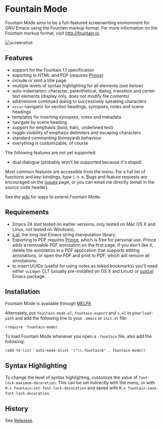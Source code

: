 Fountain Mode
=============

Fountain Mode aims to be a full-featured screenwriting environment for
GNU Emacs using the Fountain markup format. For more information on
the Fountain markup format, visit <http://fountain.io>.

![screenshot](https://dl.dropboxusercontent.com/u/94472468/fountain-mode-cdn/screenshot.png)

Features
--------

- support for the Fountain 1.1 specification
- exporting to HTML and PDF (requires [Prince][])
- include or omit a title page
- multiple levels of syntax highlighting for all elements (see below)
- auto-indentation: character, parenthetical, dialog, transition and
  center text elements (display only, does not modify file contents)
- add/remove continued dialog to successively speaking characters
- `occur` navigator for section headings, synopses, notes and scene
  headings
- templates for inserting synopses, notes and metadata
- navigate by scene heading
- support for emphasis (bold, italic, underlined text)
- toggle visibility of emphasis delimiters and escaping characters
- standard commenting (boneyard) behaviour
- everything is customizable, of course

The following features are not yet supported:

- dual dialogue (probably won't be supported because it's stupid)

Most common features are accessible from the menu. For a full list of
functions and key-bindings, type `C-h m`. Bugs and feature requests
are encouraged on the [Issues][] page, or you can email me
directly (email in the source code header).

See the [wiki][] for ways to extend Fountain Mode.

[prince]: http://www.princexml.com/ "Prince"
[issues]: https://github.com/rnkn/fountain-mode/issues/ "Fountain Mode issues"
[wiki]: https://github.com/rnkn/fountain-mode/wiki/ "Fountain Mode wiki"

Requirements
------------

- Emacs 24 (not tested on earlier versions, only tested on Mac OS X
  and Linux, not tested on Windows).
- [s.el][], the long lost Emacs string manipulation library.
- Exporting to PDF requires [Prince][], which is free for personal
  use. Prince adds a removable PDF annotation on the first page; if
  you don't like it, delete the annotation in a PDF application that
  supports editing annotations, or open the PDF and print to PDF,
  which will remove all annotations.
- to insert UUIDs (useful for using notes as linked bookmarks) you'll
  need either `uuidgen` CLT (usually pre-installed on OS X and Linux)
  or [uuid.el][] Emacs package.

[s.el]: https://github.com/magnars/s.el "s.el"
[uuid.el]: https://github.com/nicferrier/emacs-uuid "uuid.el"

Installation
------------

Fountain Mode is available through [MELPA][]

Alternately, put `fountain-mode.el`, `fountain-export` and `s.el` in
your `load-path` and add the following line to your `.emacs` or
`init.el` file:

    (require 'fountain-mode)

To load Fountain Mode whenever you open a `.fountain` file, also add the
following:

    (add-to-list 'auto-mode-alist '("\\.fountain$" . fountain-mode))

[MELPA]: http://melpa.milkbox.net "MELPA"

Syntax Highlighting
-------------------

To change the level of syntax highlighting, customize the value of
`font-lock-maximum-decoration`. This can be set indirectly with the
menu, or with `M-x fountain-set-font-lock-decoration` and saved with
`M-x fountain-save-font-lock-decoration`.

History
-------

See [Releases][].

[releases]: https://github.com/rnkn/fountain-mode/releases/ "Fountain Mode releases"
